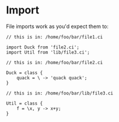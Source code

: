 # Import

File imports work as you'd expect them to:


```
// this is in: /home/foo/bar/file1.ci

import Duck from 'file2.ci';
import Util from 'lib/file3.ci';

```

```
// this is in: /home/foo/bar/file2.ci

Duck = class {
    quack = \ -> 'quack quack';
}

```


```
// this is in: /home/foo/bar/lib/file3.ci

Util = class {
    f = \x, y -> x+y;
}

```


